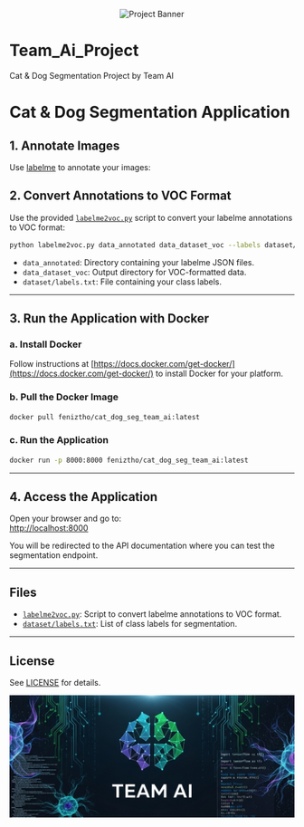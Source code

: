 <p align="center">
  <img src="assets/project_banner.png" alt="Project Banner" width="800"/>
</p>

# Team_Ai_Project
Cat &amp; Dog Segmentation Project by Team AI

# Cat & Dog Segmentation Application

## 1. Annotate Images

Use [labelme](https://github.com/wkentaro/labelme) to annotate your images:

## 2. Convert Annotations to VOC Format

Use the provided [`labelme2voc.py`](labelme2voc.py) script to convert your labelme annotations to VOC format:

```sh
python labelme2voc.py data_annotated data_dataset_voc --labels dataset/labels.txt
```

- `data_annotated`: Directory containing your labelme JSON files.
- `data_dataset_voc`: Output directory for VOC-formatted data.
- `dataset/labels.txt`: File containing your class labels.

---

## 3. Run the Application with Docker

### a. Install Docker

Follow instructions at [https://docs.docker.com/get-docker/](https://docs.docker.com/get-docker/) to install Docker for your platform.

### b. Pull the Docker Image

```sh
docker pull feniztho/cat_dog_seg_team_ai:latest
```

### c. Run the Application

```sh
docker run -p 8000:8000 feniztho/cat_dog_seg_team_ai:latest
```

---

## 4. Access the Application

Open your browser and go to:  
[http://localhost:8000](http://localhost:8000)

You will be redirected to the API documentation where you can test the segmentation endpoint.

---

## Files

- [`labelme2voc.py`](labelme2voc.py): Script to convert labelme annotations to VOC format.
- [`dataset/labels.txt`](dataset/labels.txt): List of class labels for segmentation.

---

## License

See [LICENSE](LICENSE) for details.

<p align="center">
  <img src="assets/team_banner.png" alt="Team Banner" width="600"/>
</p>
